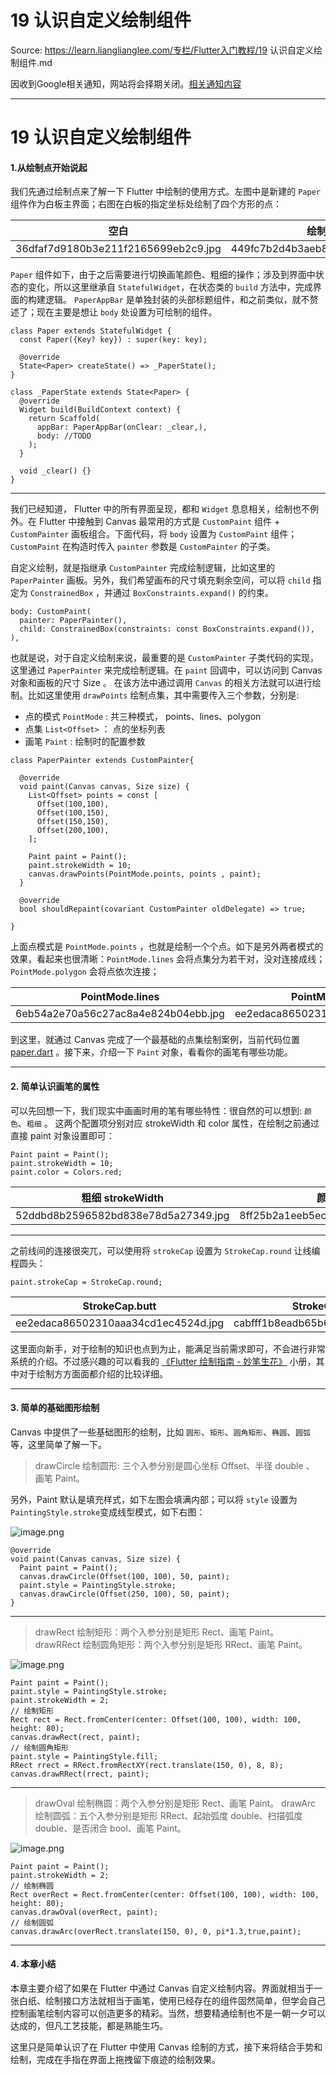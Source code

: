 # 19 认识自定义绘制组件 

Source: https://learn.lianglianglee.com/专栏/Flutter入门教程/19 认识自定义绘制组件.md

因收到Google相关通知，网站将会择期关闭。[相关通知内容](https://lumendatabase.org/notices/44265620)

---

# 19 认识自定义绘制组件

#### 1.从绘制点开始说起

我们先通过绘制点来了解一下 Flutter 中绘制的使用方式。左图中是新建的 `Paper` 组件作为白板主界面；右图在白板的指定坐标处绘制了四个方形的点：

| 空白 | 绘制四个点 |
| --- | --- |
| 36dfaf7d9180b3e211f2165699eb2c9.jpg | 449fc7b2d4b3aeb8f35809b1016ffc9.jpg |

`Paper` 组件如下，由于之后需要进行切换画笔颜色、粗细的操作；涉及到界面中状态的变化，所以这里继承自 `StatefulWidget`，在状态类的 `build` 方法中，完成界面的构建逻辑。 `PaperAppBar` 是单独封装的头部标题组件，和之前类似，就不赘述了；现在主要是想让 `body` 处设置为可绘制的组件。

```
class Paper extends StatefulWidget {
  const Paper({Key? key}) : super(key: key);

  @override
  State<Paper> createState() => _PaperState();
}

class _PaperState extends State<Paper> {
  @override
  Widget build(BuildContext context) {
    return Scaffold(
      appBar: PaperAppBar(onClear: _clear,),
      body: //TODO
    );
  }

  void _clear() {}
}

```

---

我们已经知道， Flutter 中的所有界面呈现，都和 `Widget` 息息相关，绘制也不例外。在 Flutter 中接触到 Canvas 最常用的方式是 `CustomPaint` 组件 + `CustomPainter` 画板组合。下面代码，将 `body` 设置为 `CustomPaint` 组件；`CustomPaint` 在构造时传入 `painter` 参数是 `CustomPainter` 的子类。

自定义绘制，就是指继承 `CustomPainter` 完成绘制逻辑，比如这里的 `PaperPainter` 画板。另外，我们希望画布的尺寸填充剩余空间，可以将 `child` 指定为 `ConstrainedBox` ，并通过 `BoxConstraints.expand()` 的约束。

```
body: CustomPaint(
  painter: PaperPainter(),
  child: ConstrainedBox(constraints: const BoxConstraints.expand()),
),

```

也就是说，对于自定义绘制来说，最重要的是 `CustomPainter` 子类代码的实现，这里通过 `PaperPainter` 来完成绘制逻辑。在 `paint` 回调中，可以访问到 Canvas 对象和画板的尺寸 Size 。
在该方法中通过调用 `Canvas` 的相关方法就可以进行绘制。比如这里使用 `drawPoints` 绘制点集，其中需要传入三个参数，分别是:

* 点的模式 `PointMode` : 共三种模式， points、lines、polygon
* 点集 `List<Offset>` ： 点的坐标列表
* 画笔 `Paint` : 绘制时的配置参数

```
class PaperPainter extends CustomPainter{

  @override
  void paint(Canvas canvas, Size size) {
    List<Offset> points = const [
      Offset(100,100),
      Offset(100,150),
      Offset(150,150),
      Offset(200,100),
    ];

    Paint paint = Paint();
    paint.strokeWidth = 10;
    canvas.drawPoints(PointMode.points, points , paint);
  }

  @override
  bool shouldRepaint(covariant CustomPainter oldDelegate) => true;

}

```

上面点模式是 `PointMode.points` ，也就是绘制一个个点。如下是另外两者模式的效果，看起来也很清晰：`PointMode.lines` 会将点集分为若干对，没对连接成线；`PointMode.polygon` 会将点依次连接；

| PointMode.lines | PointMode.polygon |
| --- | --- |
| 6eb54a2e70a56c27ac8a4e824b04ebb.jpg | ee2edaca86502310aaa34cd1ec4524d.jpg |

到这里，就通过 Canvas 完成了一个最基础的点集绘制案例，当前代码位置 [paper.dart](https://github.com/toly1994328/flutter_first_station/blob/81d001c3eff1f287fd528ae4efe582e0ddcc5e68/lib/paper/paper.dart) 。接下来，介绍一下 `Paint` 对象，看看你的画笔有哪些功能。

---

#### 2. 简单认识画笔的属性

可以先回想一下，我们现实中画画时用的笔有哪些特性：很自然的可以想到: `颜色`、`粗细` 。 这两个配置项分别对应 strokeWidth 和 color 属性，在绘制之前通过直接 paint 对象设置即可：

```
Paint paint = Paint();
paint.strokeWidth = 10;
paint.color = Colors.red;

```

| 粗细 strokeWidth | 颜色 color |
| --- | --- |
| 52ddbd8b2596582bd838e78d5a27349.jpg | 8ff25b2a1eeb5ec757f67a9e84a535c.jpg |

---

之前线间的连接很突兀，可以使用将 `strokeCap` 设置为 `StrokeCap.round` 让线编程圆头：

```
paint.strokeCap = StrokeCap.round;

```

| StrokeCap.butt | StrokeCap.round |
| --- | --- |
| ee2edaca86502310aaa34cd1ec4524d.jpg | cabfff1b8eadb65b60991bd946fd0b1.jpg |

这里面向新手，对于绘制的知识也点到为止，能满足当前需求即可，不会进行非常系统的介绍。不过感兴趣的可以看我的 [《Flutter 绘制指南 - 妙笔生花》](https://juejin.cn/book/6844733827265331214/section) 小册，其中对于绘制方方面面都介绍的比较详细。

---

#### 3. 简单的基础图形绘制

Canvas 中提供了一些基础图形的绘制，比如 `圆形`、`矩形`、`圆角矩形`、`椭圆`、`圆弧` 等，这里简单了解一下。

> drawCircle 绘制圆形: 三个入参分别是圆心坐标 Offset、半径 double 、 画笔 Paint。

另外，Paint 默认是填充样式，如下左图会填满内部；可以将 `style` 设置为 `PaintingStyle.stroke`变成线型模式，如下右图：

![image.png](assets/da3f45c05aa447f386d5c6efe87516b4_tplv-k3u1fbpfcp-jj-mark_1890_0_0_0_q75.awebp)

```
@override
void paint(Canvas canvas, Size size) {
  Paint paint = Paint();
  canvas.drawCircle(Offset(100, 100), 50, paint);
  paint.style = PaintingStyle.stroke;
  canvas.drawCircle(Offset(250, 100), 50, paint);
}

```

---

> drawRect 绘制矩形：两个入参分别是矩形 Rect、画笔 Paint。
> drawRRect 绘制圆角矩形：两个入参分别是矩形 RRect、画笔 Paint。

![image.png](assets/3710992aa8ac4d50a056b771ce6442cf_tplv-k3u1fbpfcp-jj-mark_1890_0_0_0_q75.awebp)

```
Paint paint = Paint();
paint.style = PaintingStyle.stroke;
paint.strokeWidth = 2;
// 绘制矩形
Rect rect = Rect.fromCenter(center: Offset(100, 100), width: 100, height: 80);
canvas.drawRect(rect, paint);
// 绘制圆角矩形
paint.style = PaintingStyle.fill;
RRect rrect = RRect.fromRectXY(rect.translate(150, 0), 8, 8);
canvas.drawRRect(rrect, paint);

```

---

> drawOval 绘制椭圆：两个入参分别是矩形 Rect、画笔 Paint。
> drawArc 绘制圆弧：五个入参分别是矩形 RRect、起始弧度 double、扫描弧度 double、是否闭合 bool、画笔 Paint。

![image.png](assets/c2075f8e788849ee84e41a4b2be69883_tplv-k3u1fbpfcp-jj-mark_1890_0_0_0_q75.awebp)

```
Paint paint = Paint();
paint.strokeWidth = 2;
// 绘制椭圆
Rect overRect = Rect.fromCenter(center: Offset(100, 100), width: 100, height: 80); 
canvas.drawOval(overRect, paint);
// 绘制圆弧
canvas.drawArc(overRect.translate(150, 0), 0, pi*1.3,true,paint);

```

---

#### 4. 本章小结

本章主要介绍了如果在 Flutter 中通过 Canvas 自定义绘制内容。界面就相当于一张白纸、绘制接口方法就相当于画笔，使用已经存在的组件固然简单，但学会自己控制画笔绘制内容可以创造更多的精彩。当然，想要精通绘制也不是一朝一夕可以达成的，但凡工艺技能，都是熟能生巧。

这里只是简单认识了在 Flutter 中使用 Canvas 绘制的方式，接下来将结合手势和绘制，完成在手指在界面上拖拽留下痕迹的绘制效果。